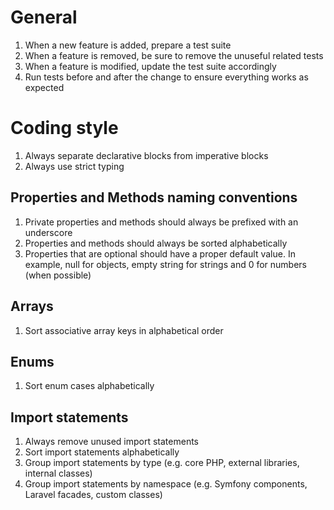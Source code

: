 # General
1. When a new feature is added, prepare a test suite
2. When a feature is removed, be sure to remove the unuseful related tests
3. When a feature is modified, update the test suite accordingly
4. Run tests before and after the change to ensure everything works as expected

# Coding style
1. Always separate declarative blocks from imperative blocks
2. Always use strict typing

## Properties and Methods naming conventions
1. Private properties and methods should always be prefixed with an underscore
2. Properties and methods should always be sorted alphabetically
3. Properties that are optional should have a proper default value. In example, null for objects, empty string for strings and 0 for numbers (when possible)

## Arrays
1. Sort associative array keys in alphabetical order

## Enums
1. Sort enum cases alphabetically

## Import statements
1. Always remove unused import statements
2. Sort import statements alphabetically
3. Group import statements by type (e.g. core PHP, external libraries, internal classes)
4. Group import statements by namespace (e.g. Symfony components, Laravel facades, custom classes)